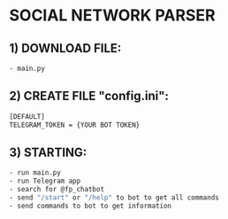 # SOCIAL NETWORK PARSER

## 1) DOWNLOAD FILE:
```bash
- main.py
```

## 2) CREATE FILE "config.ini":
```bash
[DEFAULT]
TELEGRAM_TOKEN = {YOUR BOT TOKEN}
```

## 3) STARTING:
```bash
- run main.py
- run Telegram app
- search for @fp_chatbot
- send "/start" or "/help" to bot to get all commands
- send commands to bot to get information
```